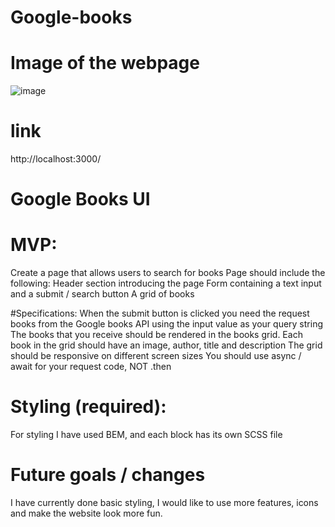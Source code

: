# Google-books

# Image of the webpage
![image](https://user-images.githubusercontent.com/79642065/201789540-4a2770d1-c719-407f-b757-83b5981bb688.png)

# link
http://localhost:3000/

# Google Books UI
# MVP:
Create a page that allows users to search for books
Page should include the following:
Header section introducing the page
Form containing a text input and a submit / search button
A grid of books

#Specifications:
When the submit button is clicked you need the request books from the Google books API using the input value as your query string
The books that you receive should be rendered in the books grid.
Each book in the grid should have an image, author, title and description
The grid should be responsive on different screen sizes
You should use async / await for your request code, NOT .then

# Styling (required):
For styling I have used BEM, and each block has its own SCSS file

# Future goals / changes 
I have currently done basic styling, I would like to use more features, icons and make the website look more fun. 
